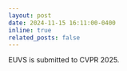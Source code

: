 ```yaml
---
layout: post
date: 2024-11-15 16:11:00-0400
inline: true
related_posts: false
---
```


EUVS is submitted to CVPR 2025.

